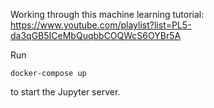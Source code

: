 Working through this machine learning tutorial: https://www.youtube.com/playlist?list=PL5-da3qGB5ICeMbQuqbbCOQWcS6OYBr5A

Run

```
docker-compose up
```

to start the Jupyter server.